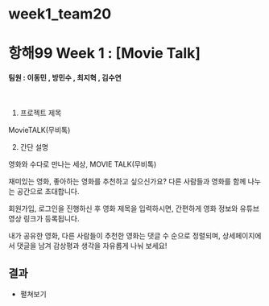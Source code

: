 # week1_team20

# 항해99  Week 1 :  [Movie Talk]
#### 팀원 : 이동민 , 방민수 , 최지혁 , 김수연

<br>
 
1. 프로젝트 제목

MovieTALK(무비톡)

2. 간단 설명

영화와 수다로 만나는 세상, MOVIE TALK(무비톡)

재미있는 영화, 좋아하는 영화를 추천하고 싶으신가요?
다른 사람들과 영화를 함께 나누는 공간으로 초대합니다.

회원가입, 로그인을 진행하신 후 영화 제목을 입력하시면,
간편하게 영화 정보와 유튜브 영상 링크가 등록됩니다.

내가 공유한 영화, 다른 사람들이 추천한 영화는 댓글 수 순으로 정렬되며,
상세페이지에서 댓글을 남겨 감상평과 생각을 자유롭게 나눠 보세요!


## 결과
* 
  <summary>
  펼쳐보기
   
   
  </summary>
    <br>

   
 
  <br>
